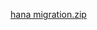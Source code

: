 
[hana migration.zip](https://github.com/Rizwan-hadoop/My_Projects_demo/files/14107255/hana.migration.zip)
